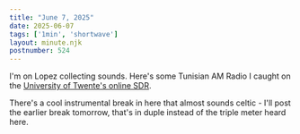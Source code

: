```yaml
---
title: "June 7, 2025"
date: 2025-06-07
tags: ['1min', 'shortwave']
layout: minute.njk
postnumber: 524
---
```

I'm on Lopez collecting sounds. Here's some Tunisian AM Radio I caught on the [University of Twente's online SDR](http://websdr.ewi.utwente.nl:8901/). 

There's a cool instrumental break in here that almost sounds celtic - I'll post the earlier break tomorrow, that's in duple instead of the triple meter heard here. 